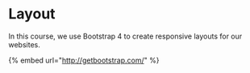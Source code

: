 # Layout

In this course, we use Bootstrap 4 to create responsive layouts for our websites.

{% embed url="http://getbootstrap.com/" %}
